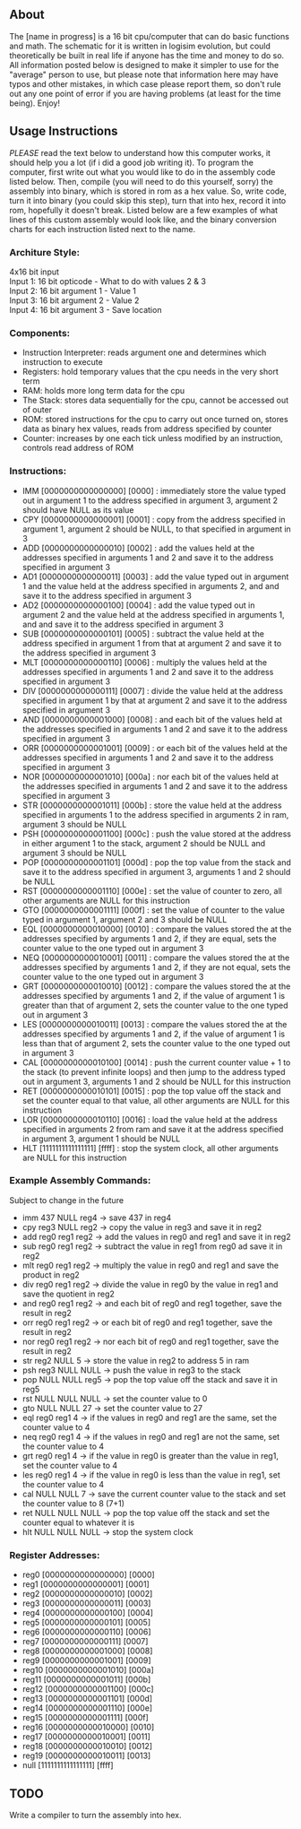 ## About  
The [name in progress] is a 16 bit cpu/computer that can do basic functions and math. The schematic for it is written in logisim evolution, but could theoretically be built in real life if anyone has the time and money to do so. All information posted below is designed to make it simpler to use for the "average" person to use, but please note that information here may have typos and other mistakes, in which case please report them, so don't rule out any one point of error if you are having problems (at least for the time being). Enjoy!  

## Usage Instructions  
*PLEASE* read the text below to understand how this computer works, it should help you a lot (if i did a good job writing it). To program the computer, first write out what you would like to do in the assembly code listed below. Then, compile (you will need to do this yourself, sorry) the assembly into binary, which is stored in rom as a hex value. So, write code, turn it into binary (you could skip this step), turn that into hex, record it into rom, hopefully it doesn't break. Listed below are a few examples of what lines of this custom assembly would look like, and the binary conversion charts for each instruction listed next to the name.   
   
### Architure Style:   
4x16 bit input   
Input 1: 16 bit opticode - What to do with values 2 & 3   
Input 2:  16 bit argument 1 - Value 1   
Input 3:  16 bit argument 2 - Value 2   
Input 4:  16 bit argument 3 - Save location  

### Components:

- Instruction Interpreter: reads argument one and determines which instruction to execute
- Registers: hold temporary values that the cpu needs in the very short term
- RAM: holds more long term data for the cpu
- The Stack: stores data sequentially for the cpu, cannot be accessed out of outer
- ROM: stored instructions for the cpu to carry out once turned on, stores data as binary hex values, reads from address specified by counter
- Counter: increases by one each tick unless modified by an instruction, controls read address of ROM

### Instructions:  
  
- IMM [0000000000000000] [0000] : immediately store the value typed out in argument 1 to the address specified in argument 3, argument 2 should have NULL as its value    
- CPY [0000000000000001] [0001] : copy from the address specified in argument 1, argument 2 should be NULL, to that specified in argument in 3  
- ADD [0000000000000010] [0002] : add the values held at the addresses specified in arguments 1 and 2 and save it to the address specified in argument 3       
- AD1 [0000000000000011] [0003] : add the value typed out in argument 1 and the value held at the address specified in arguments 2, and and save it to the address specified in argument 3   
- AD2 [0000000000000100] [0004] : add the value typed out in argument 2 and the value held at the address specified in arguments 1, and and save it to the address specified in argument 3    
- SUB [0000000000000101] [0005] : subtract the value held at the address specified in argument 1 from that at argument 2 and save it to the address specified in argument 3   
- MLT [0000000000000110] [0006] : multiply the values held at the addresses specified in arguments 1 and 2 and save it to the address specified in argument 3   
- DIV [0000000000000111] [0007] : divide the value held at the address specified in argument 1 by that at argument 2 and save it to the address specified in argument 3  
- AND [0000000000001000] [0008] : and each bit of the values held at the addresses specified in arguments 1 and 2 and save it to the address specified in argument 3   
- ORR [0000000000001001] [0009] : or each bit of the values held at the addresses specified in arguments 1 and 2 and save it to the address specified in argument 3   
- NOR [0000000000001010] [000a] : nor each bit of the values held at the addresses specified in arguments 1 and 2 and save it to the address specified in argument 3   
- STR [0000000000001011] [000b] : store the value held at the address specified in arguments 1 to the address specified in arguments 2 in ram, argument 3 should be NULL
- PSH [0000000000001100] [000c] : push the value stored at the address in either argument 1 to the stack, argument 2 should be NULL and argument 3 should be NULL   
- POP [0000000000001101] [000d] : pop the top value from the stack and save it to the address specified in argument 3, arguments 1 and 2 should be NULL   
- RST [0000000000001110] [000e] : set the value of counter to zero, all other arguments are NULL for this instruction         
- GTO [0000000000001111] [000f] : set the value of counter to the value typed in argument 1, argument 2 and 3 should be NULL   
- EQL [0000000000010000] [0010] : compare the values stored the at the addresses specified by arguments 1 and 2, if they are equal, sets the counter value to the one typed out in argument 3   
- NEQ [0000000000010001] [0011] : compare the values stored the at the addresses specified by arguments 1 and 2, if they are not equal, sets the counter value to the one typed out in argument 3    
- GRT [0000000000010010] [0012] : compare the values stored the at the addresses specified by arguments 1 and 2, if the value of argument 1 is greater than that of argument 2, sets the counter value to the one typed out in argument 3    
- LES [0000000000010011] [0013] : compare the values stored the at the addresses specified by arguments 1 and 2, if the value of argument 1 is less than that of argument 2, sets the counter value to the one typed out in argument 3    
- CAL [0000000000010100] [0014] : push the current counter value + 1 to the stack (to prevent infinite loops) and then jump to the address typed out in argument 3, arguments 1 and 2 should be NULL for this instruction     
- RET [0000000000010101] [0015] : pop the top value off the stack and set the counter equal to that value, all other arguments are NULL for this instruction
- LOR [0000000000010110] [0016] : load the value held at the address specified in arguments 2 from ram and save it at the address specified in argument 3, argument 1 should be NULL  
- HLT [1111111111111111] [ffff] : stop the system clock, all other arguments are NULL for this instruction   

### Example Assembly Commands:  
Subject to change in the future
  
- imm 437 NULL reg4 -> save 437 in reg4   
- cpy reg3 NULL reg2 -> copy the value in reg3 and save it in reg2   
- add reg0 reg1 reg2 -> add the values in reg0 and reg1 and save it in reg2      
- sub reg0 reg1 reg2 -> subtract the value in reg1 from reg0 ad save it in reg2       
- mlt reg0 reg1 reg2 -> multiply the value in reg0 and reg1 and save the product in reg2    
- div reg0 reg1 reg2 -> divide the value in reg0 by the value in reg1 and save the quotient in reg2     
- and reg0 reg1 reg2 -> and each bit of reg0 and reg1 together, save the result in reg2             
- orr reg0 reg1 reg2 -> or each bit of reg0 and reg1 together, save the result in reg2      
- nor reg0 reg1 reg2 -> nor each bit of reg0 and reg1 together, save the result in reg2      
- str reg2 NULL 5 -> store the value in reg2 to address 5 in ram      
- psh reg3 NULL NULL -> push the value in reg3 to the stack       
- pop NULL NULL reg5 -> pop the top value off the stack and save it in reg5      
- rst NULL NULL NULL -> set the counter value to 0     
- gto NULL NULL 27 -> set the counter value to 27   
- eql reg0 reg1 4 -> if the values in reg0 and reg1 are the same, set the counter value to 4    
- neq reg0 reg1 4 -> if the values in reg0 and reg1 are not the same, set the counter value to 4     
- grt reg0 reg1 4 -> if the value in reg0 is greater than the value in reg1, set the counter value to 4      
- les reg0 reg1 4 -> if the value in reg0 is less than the value in reg1, set the counter value to 4      
- cal NULL NULL 7 -> save the current counter value to the stack and set the counter value to 8 (7+1)   
- ret NULL NULL NULL -> pop the top value off the stack and set the counter equal to whatever it is    
- hlt NULL NULL NULL -> stop the system clock     

### Register Addresses:   

- reg0 [0000000000000000] [0000]     
- reg1 [0000000000000001] [0001]       
- reg2 [0000000000000010] [0002]   
- reg3 [0000000000000011] [0003]      
- reg4 [0000000000000100] [0004]   
- reg5 [0000000000000101] [0005]   
- reg6 [0000000000000110] [0006]   
- reg7 [0000000000000111] [0007]   
- reg8 [0000000000001000] [0008]    
- reg9 [0000000000001001] [0009]
- reg10 [0000000000001010] [000a]
- reg11 [0000000000001011] [000b]
- reg12 [0000000000001100] [000c]
- reg13 [0000000000001101] [000d]
- reg14 [0000000000001110] [000e]
- reg15 [0000000000001111] [000f]
- reg16 [0000000000010000] [0010]
- reg17 [0000000000010001] [0011]
- reg18 [0000000000010010] [0012]
- reg19 [0000000000010011] [0013]
- null [1111111111111111] [ffff]

## TODO 
Write a compiler to turn the assembly into hex.
